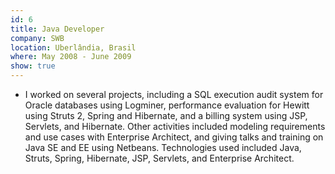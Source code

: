 ```yaml
---
id: 6
title: Java Developer
company: SWB
location: Uberlândia, Brasil
where: May 2008 - June 2009
show: true
---
```

- I worked on several projects, including a SQL execution audit system for Oracle databases using Logminer, performance evaluation for Hewitt using Struts 2, Spring and Hibernate, and a billing system using JSP, Servlets, and Hibernate. Other activities included modeling requirements and use cases with Enterprise Architect, and giving talks and training on Java SE and EE using Netbeans. Technologies used included Java, Struts, Spring, Hibernate, JSP, Servlets, and Enterprise Architect.
